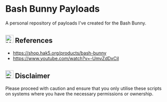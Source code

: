 # Bash Bunny Payloads

A personal repository of payloads I've created for the Bash Bunny.

## <img src="https://raw.githubusercontent.com/Tarikul-Islam-Anik/Animated-Fluent-Emojis/master/Emojis/Hand%20gestures/Handshake.png" alt="Handshake" width="25" height="25" /> References

- https://shop.hak5.org/products/bash-bunny
- https://www.youtube.com/watch?v=-UmvZdDxCiI

## <img src="https://raw.githubusercontent.com/Tarikul-Islam-Anik/Animated-Fluent-Emojis/master/Emojis/Symbols/Triangular%20Flag.png" alt="Triangular Flag" width="25" height="25" /> Disclaimer

Please proceed with caution and ensure that you only utilise these scripts on systems where you have the necessary permissions or ownership.
